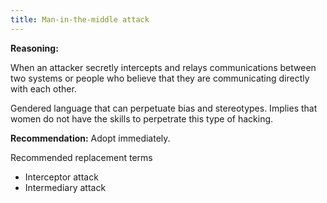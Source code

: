 ```yaml
---
title: Man-in-the-middle attack
---
```


**Reasoning:** 

When an attacker secretly intercepts and relays communications between two systems or people who believe that they are communicating directly with each other.

Gendered language that can perpetuate bias and stereotypes.
Implies that women do not have the skills to perpetrate this type of hacking.


**Recommendation:** Adopt immediately.

Recommended replacement terms
-	Interceptor attack
-	Intermediary attack

